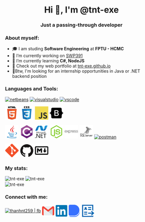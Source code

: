 <style>
    #tagline #h3-after {
        display: none;
    }
    #tagline:hover #h3-after {
        display: block;
    }
    #tagline:hover #h3-before {
        display: none;
    }   
</style>
<h1 align="center">Hi 👋, I'm @tnt-exe</h1>
<div id="tagline">
<h3 align="center" id="h3-before">Just a passing-through developer</h3>
<h3 align="center" id="h3-after">Remember it!</h3>
</div>

<!-- intro -->
<h3 align="left">About myself:</h3>

- 🎓 I am studing **Software Engineering** at **FPTU - HCMC**
- 🔭 I’m currently working on [SWP391](https://github.com/tnt-exe/SWP391_FPT_miniproject)
- 🧐 I’m currently learning **C#, NodeJS**
- 👀 Check out my web portfolio at [tnt-exe.github.io](https://tnt-exe.github.io/)
- 🐳Btw, I'm looking for an internship opportunities in Java or .NET backend position 



<!-- Language & Tools -->
<h3 align="left">Languages and Tools:</h3>

<!-- IDE section -->
<p>  
<a href="https://netbeans.apache.org" targer="_blank" rel="noreferrer"><img src="https://img.shields.io/badge/apache%20netbeans-1B6AC6?style=for-the-badge&logo=apache%20netbeans%20IDE&logoColor=white" alt="netbeans"/></a> <a href="https://visualstudio.microsoft.com" targer="_blank" rel="noreferrer"><img src="https://img.shields.io/badge/Visual_Studio-5C2D91?style=for-the-badge&logo=visual%20studio&logoColor=white" alt="visualstudio"/></a> <a href="https://code.visualstudio.com/" targer="_blank" rel="noreferrer"><img src="https://img.shields.io/badge/Visual_Studio_Code-0078D4?style=for-the-badge&logo=visual%20studio%20code&logoColor=white" alt="vscode"/></a> 
</p>
<!-- Front-end section -->
<p>
<a href="https://www.w3schools.com/html/" target="_blank" rel="noreferrer"><img src="https://raw.githubusercontent.com/devicons/devicon/master/icons/html5/html5-original-wordmark.svg" alt="html5" width="45" height="45"/></a> <a href="https://www.w3schools.com/css/" target="_blank" rel="noreferrer"> <img src="https://raw.githubusercontent.com/devicons/devicon/master/icons/css3/css3-original-wordmark.svg" alt="css3" width="45" height="45"/></a> <a href="https://developer.mozilla.org/en-US/docs/Web/JavaScript" target="_blank" rel="noreferrer"><img src="https://raw.githubusercontent.com/devicons/devicon/master/icons/javascript/javascript-original.svg" alt="javascript" width="45" height="45"/></a> <a href="https://getbootstrap.com" target="_blank" rel="noreferrer"><img src="https://raw.githubusercontent.com/devicons/devicon/master/icons/bootstrap/bootstrap-plain.svg" alt="bootstrap" width="45" height="45"/></a>
</p>
<!-- Back-end section -->
<p>
<a href="https://www.java.com" target="_blank" rel="noreferrer"> <img src="https://raw.githubusercontent.com/devicons/devicon/master/icons/java/java-original.svg" alt="java" width="45" height="45"/></a> <a href="https://www.w3schools.com/cs/" target="_blank" rel="noreferrer"><img src="https://raw.githubusercontent.com/devicons/devicon/master/icons/csharp/csharp-original.svg" alt="csharp" width="45" height="45"/></a> <a href="https://dotnet.microsoft.com/" target="_blank" rel="noreferrer"> <img src="https://raw.githubusercontent.com/devicons/devicon/master/icons/dot-net/dot-net-original-wordmark.svg" alt="dotnet" width="45" height="45"/></a> <a href="https://nodejs.org" target="_blank" rel="noreferrer"><img src="https://raw.githubusercontent.com/devicons/devicon/master/icons/nodejs/nodejs-original.svg" alt="nodejs" width="45" height="45"/></a> <a href="https://expressjs.com" target="_blank" rel="noreferrer"><img src="https://raw.githubusercontent.com/devicons/devicon/master/icons/express/express-original-wordmark.svg" alt="express" width="45" height="45"/></a> <a href="https://www.microsoft.com/en-us/sql-server" target="_blank" rel="noreferrer"><img src="https://raw.githubusercontent.com/devicons/devicon/master/icons/microsoftsqlserver/microsoftsqlserver-plain-wordmark.svg" alt="mssql" width="45" height="45"/></a> <a href="https://postman.com" target="_blank" rel="noreferrer"><img src="https://www.vectorlogo.zone/logos/getpostman/getpostman-icon.svg" alt="postman" width="45" height="45"/></a>
</p>
<!-- Other section -->
<p>
<a href="https://git-scm.com/" target="_blank" rel="noreferrer"><img src="https://raw.githubusercontent.com/devicons/devicon/master/icons/git/git-original.svg" alt="git" width="45" height="45"/></a> <a href="https://github.com/tnt-exe" target="_blank" rel="noreferrer"><img src="https://raw.githubusercontent.com/devicons/devicon/master/icons/github/github-original.svg" alt="git" width="45" height="45"/></a> <a href="#" target="_blank" rel="noreferrer"><img src="https://raw.githubusercontent.com/devicons/devicon/master/icons/markdown/markdown-original.svg" alt="git" width="45" height="45"/></a>
</p>



<!-- Stats -->
<h3 align="left">My stats:</h3>
<div align="left">
<!-- bg color:  &&bg_color=30,e96443,904e95&title_color=fff&text_color=fff-->
<img height="180em" src="https://github-readme-stats.vercel.app/api/top-langs?username=tnt-exe&show_icons=true&locale=en&layout=compact&langs_count=8&theme=radical" alt="tnt-exe" />
<img height="180em" src="https://github-readme-stats.vercel.app/api?username=tnt-exe&show_icons=true&locale=en" alt="tnt-exe" />
</div>
<div align="left">
<img align="center" src="https://github-readme-streak-stats.herokuapp.com/?user=tnt-exe" alt="tnt-exe" />


<!-- Connect with me -->
<h3 align="left">Connect with me:</h3>
<p>
<a href="https://fb.com/thanhnt259" target="_blank"><img align="center" src="https://raw.githubusercontent.com/rahuldkjain/github-profile-readme-generator/master/src/images/icons/Social/facebook.svg" alt="thanhnt259 | fb" height="40" width="40" /></a>
<a href="mailto:truongthanh717@gmail.com" target="_blank"><img align="center" src="https://raw.githubusercontent.com/SatYu26/SatYu26/master/Assets/Gmail.svg" alt="truongthanh717 | mail" height="40" width="40" /></a>
<a href="#" target="_blank"><img align="center" src="https://raw.githubusercontent.com/devicons/devicon/master/icons/linkedin/linkedin-original.svg" alt="my_linkedin" height="40" width="40" /></a>
<a href="https://devfolio.co/@tntexe" target="_blank"><img align="center" src="https://raw.githubusercontent.com/SatYu26/SatYu26/master/Assets/dev.png" alt="tnt-exe | devfolio" height="40" width="40"/></a>
<a href="https://docs.google.com/viewer?url=https://raw.githubusercontent.com/tnt-exe/tnt-exe.github.io/main/resources/assets/cv/myCV.pdf" target="_blank"><img align="center" src="https://raw.githubusercontent.com/SatYu26/SatYu26/master/Assets/resume.png" alt="tnt-exe | resume" height="40" width="40"/></a>
</p>
